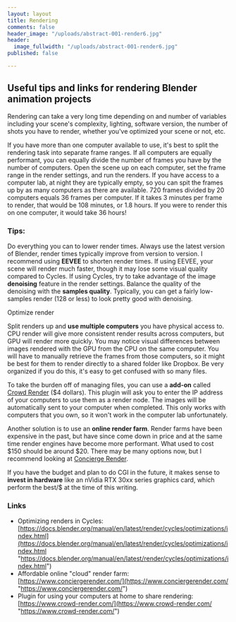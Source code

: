 ```yaml
---
layout: layout
title: Rendering
comments: false
header_image: "/uploads/abstract-001-render6.jpg"
header:
  image_fullwidth: "/uploads/abstract-001-render6.jpg"
published: false

---
```

## Useful tips and links for rendering Blender animation projects

Rendering can take a very long time depending on and number of variables including your scene's complexity, lighting, software version, the number of shots you have to render, whether you've optimized your scene or not, etc.

If you have more than one computer available to use, it's best to split the rendering task into separate frame ranges. If all computers are equally performant, you can equally divide the number of frames you have by the number of computers. Open the scene up on each computer, set the frame range in the render settings, and run the renders. If you have access to a computer lab, at night they are typically empty, so you can spit the frames up by as many computers as there are available. 720 frames divided by 20 computers equals 36 frames per computer. If it takes 3 minutes per frame to render, that would be 108 minutes, or 1.8 hours. If you were to render this on one computer, it would take 36 hours!

### Tips:

Do everything you can to lower render times. Always use the latest version of Blender, render times typically improve from version to version. I recommend using **EEVEE** to shorten render times. If using EEVEE, your scene will render much faster, though it may lose some visual quality compared to Cycles. If using Cycles, try to take advantage of the image **denoising** feature in the render settings. Balance the quality of the denoising with the **samples quality**. Typically, you can get a fairly low-samples render (128 or less) to look pretty good with denoising.

Optimize render

Split renders up and **use multiple computers** you have physical access to. CPU render will give more consistent render results across computers, but GPU will render more quickly. You may notice visual differences between images rendered with the GPU from the CPU on the same computer. You will have to manually retrieve the frames from those computers, so it might be best for them to render directly to a shared folder like Dropbox. Be very organized if you do this, it's easy to get confused with so many files.

To take the burden off of managing files, you can use a **add-on** called [Crowd Render](https://www.conciergerender.com/) ($4 dollars). This plugin will ask you to enter the IP address of your computers to use them as a render node. The images will be automatically sent to your computer when completed. This only works with computers that you own, so it won't work in the computer lab unfortunately.

Another solution is to use an **online render farm**. Render farms have been expensive in the past, but have since come down in price and at the same time render engines have become more performant. What used to cost $150 should be around $20. There may be many options now, but I recommend looking at [Concierge Render](https://www.crowd-render.com/).

If you have the budget and plan to do CGI in the future, it makes sense to **invest in hardware** like an nVidia RTX 30xx series graphics card, which perform the best/$ at the time of this writing.

### Links

* Optimizing renders in Cycles: [https://docs.blender.org/manual/en/latest/render/cycles/optimizations/index.html](https://docs.blender.org/manual/en/latest/render/cycles/optimizations/index.html "https://docs.blender.org/manual/en/latest/render/cycles/optimizations/index.html")
* Affordable online "cloud" render farm: [https://www.conciergerender.com/](https://www.conciergerender.com/ "https://www.conciergerender.com/")
* Plugin for using your computers at home to share rendering: [https://www.crowd-render.com/](https://www.crowd-render.com/ "https://www.crowd-render.com/")
